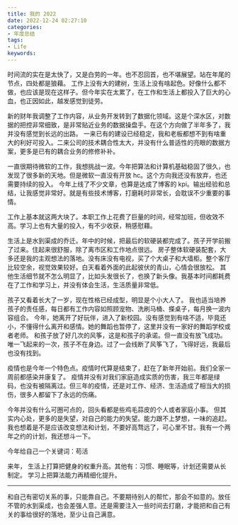 ```yaml
---
title: 我的 2022
date: 2022-12-24 02:27:10
categories:
- 年度总结
tags:
- Life
keywords:
---
```


时间流的实在是太快了，又是白劳的一年。也不忍回首，也不堪展望。站在年尾的节点，四处都是狼藉。
工作上没有大的建树，生活上没有啥起色。好像什么都不做，也应该是现在这样子。但今年实在太累了，在工作和生活上都投入了巨大的心血，也正因如此，越发感觉到徒劳。

<!-- more -->
新的财年我调整了工作内容，从业务开发转到了数据化领域。这是个深水区，对数据的把控非常细致，是非常贴近业务的数据操盘手。在这个方向做了半年多了，我并没有感觉到长远的出路。
一来已有的建设已经稳定，我和老板都想不到有啥重大的利好可投入。二来公司的技术耦合性太大，并没有什么普适性的亮眼的数据方案，更多是已有的耦合业务的修修补补。

一直很期待微软的工作，我想挑战一波。今年把算法和计算机基础稳固了很久，也发现了很多新的天地。但是微软一直没有开放 hc。这个方向我还没有放弃，也还需要持续的投入。
今年上线了不少文章，也算是达成了博客的 kpi。输出经验和总结，让我感觉非常好。就是有些技术博客，打磨耗时非常长，会耽误不少重要的事情。

工作上基本就这两大块了。本职工作上花费了巨量的时间，经常加班，但收效不高。学习上也有大量的投入，有不少收获，稍感慰藉。

生活上是水到渠成的乔迁。年中的时候，把最后的软硬装都完成了。孩子开学前搬了过来。住起来很舒服，除了离市区和工作地点很远。
房子整体软硬装配套，大多还是我的主观想法的落地。没有床没有电视，买了个大桌子和大墙柜。整个客厅比较空余，视觉效果较好。白天看着外面的此起彼伏的青山，心情会很放松。
其他生活细节就不怎么明显了，比如头发很长了，也换了新头像。我基本时间都耗费在了工作和学习上，并没有体会生活，生活质量非常低。

孩子又看着长大了一岁，现在性格已经成型，明显是个小大人了。
我也适当培养孩子的责任感，每日都有工作内容如照顾宠物、洗刷马桶、搽桌子，每月换一波内容组合。
今年，她离开了好玩伴，进入了新校园。没有感觉到有啥不适，毕竟还小，不懂得什么离开和感情。她的舞蹈也暂停了，这里并没有一家好的舞蹈学校或者老师。
和孩子放了好几次的风筝，这是和孩子的承诺。但一直没有放飞成功。唯一飞起来的一次，孩子不在身边。过了一会线断了风筝飞了，飞得好远，我最后也没有找到。

疫情也是今年一个特色点。疫情时代算是结束了，赶在了新年开始前。我们全家一周前都感染并康复了。
疫情并没有对我们家庭造成实质的伤害，我三年都是绿码，也没有被隔离过。但三年的疫情，还是对工作、经济、生活造成了相当大的损伤，很多人都留下了永远的伤痛。

今年并没有什么可圈可点的，回头看都是些鸡毛蒜皮的个人或者家庭小事。
但其实内心处，更多的是失望，对自己的能力的失望。能力跟不上梦想，一味的追赶。
我也想着是不是应该改变想法和计划，不要好高骛远了，可心里不甘。我有一个两年之约的计划，我还想斗一下。

今年给自己一个关键词：苟活

来年，
生活上打算把健身的权重升高。其他有：习惯、睡眠等，计划还需要从长制定。
学习上把算法能力再精细化提升。

___

和自己有密切关系的事，只能靠自己。不要期待别人的帮忙，那会不如意的。放任不管的水到渠成，也会差强人意。还是需要注入一些时间去打磨，才能把和自己有关的事给很好的落地，至少让自己满意。
